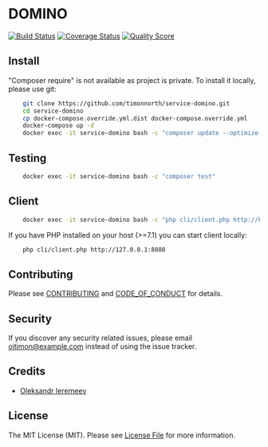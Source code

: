 # DOMINO

[![Build Status][ico-travis]][link-travis]
[![Coverage Status][ico-scrutinizer]][link-scrutinizer]
[![Quality Score][ico-code-quality]][link-code-quality]

## Install

"Composer require" is not available as project is private. To install it locally, please use git:

``` bash
    git clone https://github.com/timonnorth/service-domino.git
    cd service-domino
    cp docker-compose.override.yml.dist docker-compose.override.yml
    docker-compose up -d
    docker exec -it service-domino bash -c "composer update --optimize-autoloader"
```

## Testing

``` bash
    docker exec -it service-domino bash -c "composer test"
```

## Client

``` bash
    docker exec -it service-domino bash -c "php cli/client.php http://host.docker.internal:8080"
```

If you have PHP installed on your host (>=7.1) you can start client locally:

``` bash
    php cli/client.php http://127.0.0.1:8080
```

## Contributing

Please see [CONTRIBUTING](CONTRIBUTING.md) and [CODE_OF_CONDUCT](CODE_OF_CONDUCT.md) for details.

## Security

If you discover any security related issues, please email oitimon@example.com instead of using the issue tracker.

## Credits

- [Oleksandr Ieremeev][link-author]

## License

The MIT License (MIT). Please see [License File](LICENSE.md) for more information.

[ico-license]: https://img.shields.io/badge/license-MIT-brightgreen.svg?style=flat-square
[ico-travis]: https://img.shields.io/travis/timonnorth/service-domino/master.svg?style=flat-square
[ico-scrutinizer]: https://img.shields.io/scrutinizer/coverage/g/timonnorth/service-domino.svg?style=flat-square
[ico-code-quality]: https://img.shields.io/scrutinizer/g/timonnorth/service-domino.svg?style=flat-square

[link-travis]: https://travis-ci.org/timonnorth/service-domino?branch=master
[link-scrutinizer]: https://scrutinizer-ci.com/g/timonnorth/service-domino/code-structure?branch=master
[link-code-quality]: https://scrutinizer-ci.com/g/timonnorth/service-domino?branch=master
[link-author]: https://github.com/oitimon
